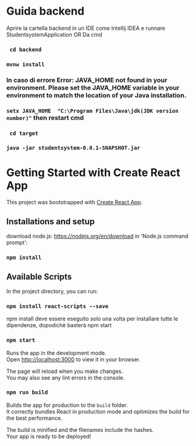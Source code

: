 # Guida backend
Aprire la cartella backend in un IDE come Intellij IDEA e runnare StudentsystemApplication 
OR
Da cmd
### ` cd backend`
###  `mvnw install`
### In caso di errore Error: JAVA_HOME not found in your environment. Please set the JAVA_HOME variable in your environment to match the location of your Java installation.
### `setx JAVA_HOME  "C:\Program Files\Java\jdk(JDK version number)"`  then restart cmd
### ` cd target`
### `java -jar studentsystem-0.0.1-SNAPSHOT.jar`


# Getting Started with Create React App

This project was bootstrapped with [Create React App](https://github.com/facebook/create-react-app).
## Installations and setup
download node.js: https://nodejs.org/en/download
in 'Node.js command prompt':
### `npm install`
## Available Scripts

In the project directory, you can run:

### `npm install react-scripts --save` 
npm install deve essere eseguito solo una volta per installare tutte le dipendenze, dopodichè basterà npm start
### `npm start`

Runs the app in the development mode.\
Open [http://localhost:3000](http://localhost:3000) to view it in your browser.

The page will reload when you make changes.\
You may also see any lint errors in the console.



### `npm run build`

Builds the app for production to the `build` folder.\
It correctly bundles React in production mode and optimizes the build for the best performance.

The build is minified and the filenames include the hashes.\
Your app is ready to be deployed!


